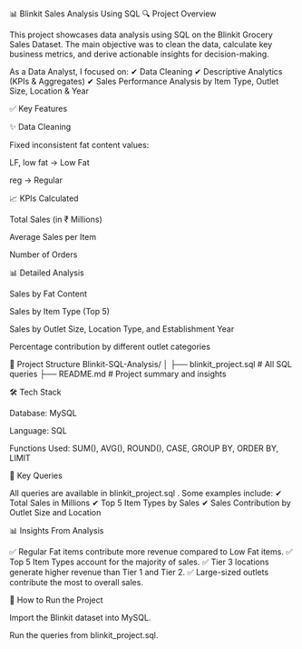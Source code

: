 📊 Blinkit Sales Analysis Using SQL
🔍 Project Overview

This project showcases data analysis using SQL on the Blinkit Grocery Sales Dataset. The main objective was to clean the data, calculate key business metrics, and derive actionable insights for decision-making.

As a Data Analyst, I focused on:
✔ Data Cleaning
✔ Descriptive Analytics (KPIs & Aggregates)
✔ Sales Performance Analysis by Item Type, Outlet Size, Location & Year

✅ Key Features

✨ Data Cleaning

Fixed inconsistent fat content values:

LF, low fat → Low Fat

reg → Regular

📈 KPIs Calculated

Total Sales (in ₹ Millions)

Average Sales per Item

Number of Orders

📊 Detailed Analysis

Sales by Fat Content

Sales by Item Type (Top 5)

Sales by Outlet Size, Location Type, and Establishment Year

Percentage contribution by different outlet categories

📂 Project Structure
Blinkit-SQL-Analysis/
│
├── blinkit_project.sql     # All SQL queries
├── README.md               # Project summary and insights

🛠 Tech Stack

Database: MySQL

Language: SQL

Functions Used: SUM(), AVG(), ROUND(), CASE, GROUP BY, ORDER BY, LIMIT

🧾 Key Queries

All queries are available in blinkit_project.sql
.
Some examples include:
✔ Total Sales in Millions
✔ Top 5 Item Types by Sales
✔ Sales Contribution by Outlet Size and Location

📊 Insights From Analysis

✅ Regular Fat items contribute more revenue compared to Low Fat items.
✅ Top 5 Item Types account for the majority of sales.
✅ Tier 3 locations generate higher revenue than Tier 1 and Tier 2.
✅ Large-sized outlets contribute the most to overall sales.

🚀 How to Run the Project

Import the Blinkit dataset into MySQL.

Run the queries from blinkit_project.sql.

